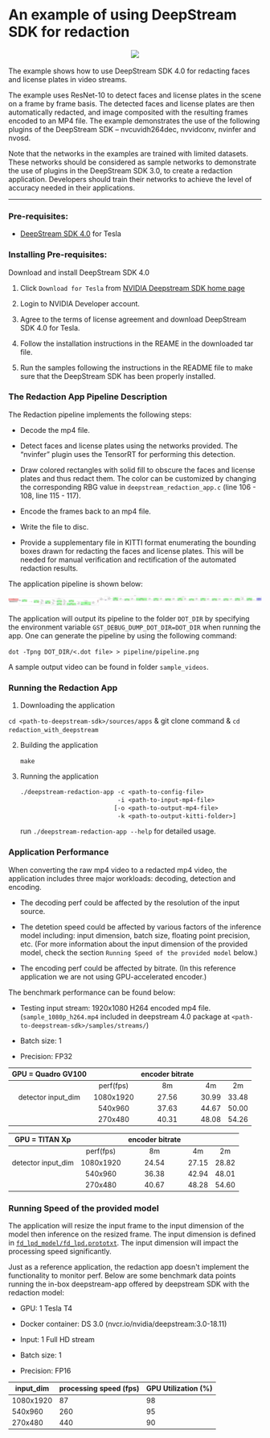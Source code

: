 # An example of using DeepStream SDK for redaction #

<p align="center">
  <img src="images/redaction_teaser_graphics.png">
</p>

The example shows how to use DeepStream SDK 4.0 for redacting faces and license plates in video streams. 

The example uses ResNet-10 to detect faces and license plates in the scene on a frame by frame basis. The detected faces and license plates are then automatically redacted, and image composited with the resulting frames encoded to an MP4 file. The example demonstrates the use of the following plugins of the DeepStream SDK – nvcuvidh264dec, nvvidconv, nvinfer and nvosd.

Note that the networks in the examples are trained with limited datasets. These networks should be considered as sample networks to demonstrate the use of plugins in the DeepStream SDK 3.0, to create a redaction application. Developers should train their networks to achieve the level of accuracy needed in their applications.

---


### Pre-requisites: ###

- [DeepStream SDK 4.0](https://developer.nvidia.com/deepstream-sdk) for Tesla

### Installing Pre-requisites: ###

Download and install DeepStream SDK 4.0

1. Click `Download for Tesla` from [NVIDIA Deepstream SDK home page](https://developer.nvidia.com/deepstream-sdk)

2. Login to NVIDIA Developer account.

3. Agree to the terms of license agreement and download DeepStream SDK 4.0 for Tesla.

4. Follow the installation instructions in the REAME in the downloaded tar file.

5. Run the samples following the instructions in the README file to make sure that the DeepStream SDK has been properly installed.

### The Redaction App Pipeline Description ###

The Redaction pipeline implements the following steps:

* Decode the mp4 file.

* Detect faces and license plates using the networks provided. The “nvinfer” plugin uses the TensorRT for performing this detection. 

* Draw colored rectangles with solid fill to obscure the faces and license plates and thus redact them. The color can be customized by changing the corresponding RBG value in `deepstream_redaction_app.c` (line 106 - 108, line 115 - 117).

* Encode the frames back to an mp4 file.

* Write the file to disc.

* Provide a supplementary file in KITTI format enumerating the bounding boxes drawn for redacting the faces and license plates. This will be needed for manual verification and rectification of the automated redaction results.

The application pipeline is shown below:

![alt text](images/pipeline-output-to-mp4.png "pipeline")

The application will output its pipeline to the folder `DOT_DIR` by specifying the environment variable `GST_DEBUG_DUMP_DOT_DIR=DOT_DIR` when running the app.
One can generate the pipeline by using the following command:

`dot -Tpng DOT_DIR/<.dot file> > pipeline/pipeline.png`

A sample output video can be found in folder `sample_videos`.

### Running the Redaction App ###

1. Downloading the application

`cd <path-to-deepstream-sdk>/sources/apps` & git clone command & `cd redaction_with_deepstream`


2. Building the application

	`make`

3. Running the application

	```
	./deepstream-redaction-app -c <path-to-config-file> 
							   -i <path-to-input-mp4-file> 
							  [-o <path-to-output-mp4-file> 
							   -k <path-to-output-kitti-folder>]
	```

	run `./deepstream-redaction-app --help` for detailed usage.

### Application Performance ###

When converting the raw mp4 video to a redacted mp4 video, the application includes three major workloads: decoding, detection and encoding. 

* The decoding perf could be affected by the resolution of the input source.

* The detetion speed could be affected by various factors of the inference model including: input dimension, batch size, floating point precision, etc. (For more information about the input dimension of the provided model, check the section `Running Speed of the provided model` below.)

* The encoding perf could be affected by bitrate. (In this reference application we are not using GPU-accelerated encoder.)

The benchmark performance can be found below:

* Testing input stream: 1920x1080 H264 encoded mp4 file. (`sample_1080p_h264.mp4` included in deepstream 4.0 package at `<path-to-deepstream-sdk>/samples/streams/`)

* Batch size: 1

* Precision: FP32

| GPU = Quadro GV100 |           | encoder bitrate |       |       |
|:------------------:|:---------:|:---------------:|:-----:|:-----:|
|                    | perf(fps) |        8m       |   4m  |   2m  |
| detector input_dim | 1080x1920 |      27.56      | 30.99 | 33.48 |
|                    |  540x960  |      37.63      | 44.67 | 50.00 |
|                    |  270x480  |      40.31      | 48.08 | 54.26 |


|   GPU = TITAN Xp   |           | encoder bitrate |       |       |
|:------------------:|:---------:|:---------------:|:-----:|:-----:|
|                    | perf(fps) |        8m       |   4m  |   2m  |
| detector input_dim | 1080x1920 |      24.54      | 27.15 | 28.82 |
|                    |  540x960  |      36.38      | 42.94 | 48.01 |
|                    |  270x480  |      40.67      | 48.28 | 54.60 |


### Running Speed of the provided model ###

The application will resize the input frame to the input dimension of the model then inference on the resized frame. The input dimension is defined in [`fd_lpd_model/fd_lpd.prototxt`](https://github.com/NVIDIA-AI-IOT/redaction_with_deepstream/blob/master/fd_lpd_model/fd_lpd.prototxt#L25-L26). The input dimension will impact the processing speed significantly. 

Just as a reference application, the redaction app doesn't implement the functionality to monitor perf. Below are some benchmark data points running the in-box deepstream-app offered by deepstream SDK with the redaction model:

* GPU: 1 Tesla T4 

* Docker container: DS 3.0 (nvcr.io/nvidia/deepstream:3.0-18.11)

* Input: 1 Full HD stream

* Batch size: 1

* Precision: FP16

| input_dim | processing speed (fps) | GPU Utilization (%) |
|-----------|------------------------|---------------------|
| 1080x1920 |           87           |          98         |
|  540x960  |           260          |          95         |
|  270x480  |           440          |          90         |

